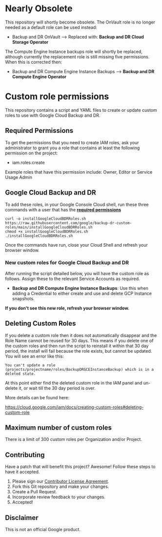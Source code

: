 # Nearly Obsolete 

This repository will shortly become obsolete.   The OnVault role is no longer needed as a default role can be used instead:

* Backup and DR OnVault --> Replaced with:  **Backup and DR Cloud Storage Operator**

The Compute Engine Instance backups role will shortly be replaced, although currently the replacement role is still missing five permissions.  When this is corrected then:

* Backup and DR Compute Engine Instance Backups --> **Backup and DR Compute Engine Operator**


# Custom role permissions
This repository contains a script and YAML files to create or update custom roles to use with Google Cloud Backup and DR.

## Required Permissions

To get the permissions that you need to create IAM roles, ask your administrator to grant you a role that contains at least the following permission on the project:
* iam.roles.create

Example roles that have this permission include: Owner, Editor or Service Usage Admin 

## Google Cloud Backup and DR

To add these roles, in your Google Console Cloud shell, run these three commands with a user that has the **[required permissions](#required-permissions)**<br>

```
curl -o installGoogleCloudBDRRoles.sh https://raw.githubusercontent.com/google/backup-dr-custom-roles/main/installGoogleCloudBDRRoles.sh
chmod +x installGoogleCloudBDRRoles.sh
./installGoogleCloudBDRRoles.sh
```
Once the commands have run, close your Cloud Shell and refresh your browser window.

### New custom roles for Google Cloud Backup and DR

After running the script detailed below, you will have the custom role as follows.  Assign these to the relevant Service Accounts as required.

* **Backup and DR Compute Engine Instance Backups**: Use this when adding a Credential to either create and use and delete GCP Instance snapshots. 

**If you don't see this new role, refresh your browser window.**

## Deleting Custom Roles

If you delete a custom role then it does not automatically disappear and the Role Name cannot be reused for 30 days.   This means if you delete one of the custom roles and then run the script to reinstall it within that 30 day period, the install will fail because the role exists, but cannot be updated.   You will see an error like this:   
```
You can't update a role (projects/projectname/roles/BackupDRGCEInstanceBackup) which is in a deleted state.
```
At this point either find the deleted custom role in the IAM panel and un-delete it, or wait till the 30 day period is over.  

More details can be found here:

https://cloud.google.com/iam/docs/creating-custom-roles#deleting-custom-role

## Maximum number of custom roles

There is a limit of 300 custom roles per Organization and/or Project.

## Contributing

Have a patch that will benefit this project? Awesome! Follow these steps to have
it accepted.

1.  Please sign our [Contributor License Agreement](CONTRIBUTING.md).
1.  Fork this Git repository and make your changes.
1.  Create a Pull Request.
1.  Incorporate review feedback to your changes.
1.  Accepted!

## Disclaimer
This is not an official Google product.
